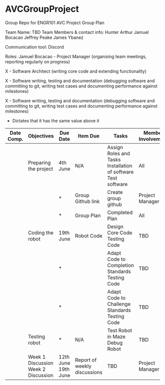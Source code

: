 # AVCGroupProject
Group Repo for ENGR101 AVC Project
                                                          Group Plan

Team Name: TBD
Team Members & contact info:
Hunter Arthur
Jamuel Bocacao
Jeffrey Peake
James Ybanez

Communication tool:
Discord

Roles:
Jamuel Bocacao - Project Manager (organising team meetings, reporting regularly on progress)

X - Software Architect (writing core code and extending functionality)

X - Software writing, testing and documentation (debugging software and committing to
git, writing test cases and documenting performance against milestones)

X - Software writing, testing and documentation (debugging software and committing to
git, writing test cases and documenting performance against milestones)

* Dictates that it has the same value above it

| Date Comp.     | Objectives                             | Due Date               | Item Due                        | Tasks                                                               | Member Involvement |
|----------------|----------------------------------------|------------------------|---------------------------------|---------------------------------------------------------------------|--------------------|
|                | Preparing the project                  | 4th June               | N/A                             | Assign Roles and Tasks<br>Installation of software<br>Test software | All                |
|                |                                        | *                      | Group Github link               | Create group github                                                 | Project Manager    |
|                |                                        | *                      | Group Plan                      | Completed Plan                                                      | All                |
|                | Coding the robot                       | 19th June<br>          | Robot Code                      | Design Core Code<br>Testing Code                                    | TBD                |
|                |                                        | *                      |                                 | Adapt Code to Completion Standards<br>Testing Code                  | TBD                |
|                |                                        | *                      |                                 | Adapt Code to Challenge Standards<br>Testing Code                   | TBD                |
|                | Testing robot                          | *                      | N/A                             | Test Robot in Maze<br>Debug Robot                                   | TBD                |
|                | Week 1 Discussion<br>Week 2 Discussion | 12th June<br>19th June | Report of weekly<br>discussions | TBD                                                                 | Project Manager    |
